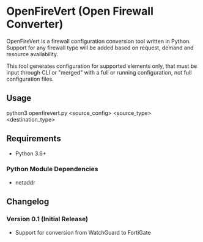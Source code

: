 # OpenFireVert (Open Firewall Converter)

OpenFireVert is a firewall configuration conversion tool written in Python.
Support for any firewall type will be added based on request, demand and resource availability.

This tool generates configuration for supported elements only, that must be input through CLI or "merged" with a full or running configuration, not full configuration files.

## Usage

python3 openfirevert.py <source_config> <source_type> <destination_type>

## Requirements

 * Python 3.6+

### Python Module Dependencies

 * netaddr

## Changelog

### Version 0.1 (Initial Release)

 * Support for conversion from WatchGuard to FortiGate
